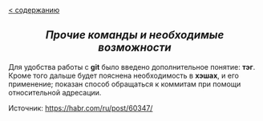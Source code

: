 [< содержанию](./readme.md)

## <center> *Прочие команды и необходимые возможности* </center>

Для удобства работы с **git** было введено дополнительное понятие: **тэг**. Кроме того дальше будет пояснена необходимость в **хэшах**, и его применение; показан способ обращаться к коммитам при помощи относительной адресации.

Источник: https://habr.com/ru/post/60347/